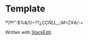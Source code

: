 # Template
º\1ª!"·$%&/()=??¿*ÇÇÑLL_:;M>ZXA/*-+


 Written with [StackEdit](https://stackedit.io/).
<!--stackedit_data:
eyJoaXN0b3J5IjpbLTY2MDEwMTI2OSwtODc1MDM3MjI0LDE2Mj
I3NTA4ODksNzMwOTk4MTE2XX0=
-->